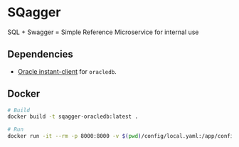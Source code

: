 # SQagger

SQL + Swagger = Simple Reference Microservice for internal use

## Dependencies

- [Oracle instant-client](https://www.oracle.com/database/technologies/instant-client/linux-x86-64-downloads.html) for `oracledb`.

## Docker

```sh
# Build
docker build -t sqagger-oracledb:latest .

# Run
docker run -it --rm -p 8000:8000 -v $(pwd)/config/local.yaml:/app/config/production.yaml sqagger-oracledb:latest
```
